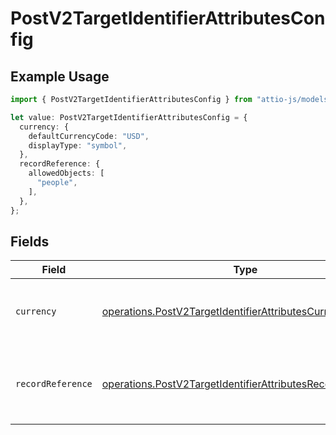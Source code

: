 # PostV2TargetIdentifierAttributesConfig

## Example Usage

```typescript
import { PostV2TargetIdentifierAttributesConfig } from "attio-js/models/operations/postv2targetidentifierattributes.js";

let value: PostV2TargetIdentifierAttributesConfig = {
  currency: {
    defaultCurrencyCode: "USD",
    displayType: "symbol",
  },
  recordReference: {
    allowedObjects: [
      "people",
    ],
  },
};
```

## Fields

| Field                                                                                                                                    | Type                                                                                                                                     | Required                                                                                                                                 | Description                                                                                                                              |
| ---------------------------------------------------------------------------------------------------------------------------------------- | ---------------------------------------------------------------------------------------------------------------------------------------- | ---------------------------------------------------------------------------------------------------------------------------------------- | ---------------------------------------------------------------------------------------------------------------------------------------- |
| `currency`                                                                                                                               | [operations.PostV2TargetIdentifierAttributesCurrency](../../models/operations/postv2targetidentifierattributescurrency.md)               | :heavy_minus_sign:                                                                                                                       | Configuration available for attributes of type "currency".                                                                               |
| `recordReference`                                                                                                                        | [operations.PostV2TargetIdentifierAttributesRecordReference](../../models/operations/postv2targetidentifierattributesrecordreference.md) | :heavy_minus_sign:                                                                                                                       | Configuration available for attributes of type "record-reference".                                                                       |